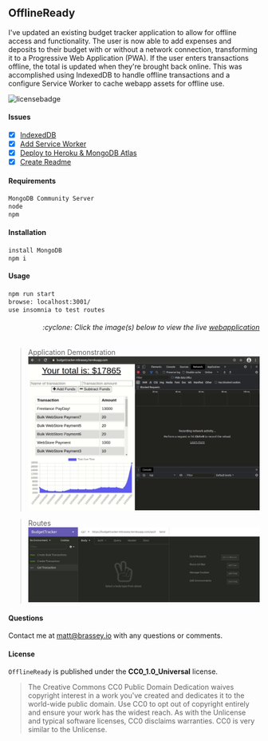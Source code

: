 ## OfflineReady

I've updated an existing budget tracker application to allow for offline access and functionality. The user is now able to add expenses and deposits to their budget with or without a network connection, transforming it to a Progressive Web Application (PWA). If the user enters transactions offline, the total is updated when they're brought back online. This was accomplished using IndexedDB to handle offline transactions and a configure Service Worker to cache webapp assets for offline use.

![licensebadge](https://img.shields.io/badge/license-CC0_1.0_Universal-blue)

#### Issues

- [x] [IndexedDB](https://github.com/MBrassey/OfflineReady/issues/1)
- [x] [Add Service Worker](https://github.com/MBrassey/OfflineReady/issues/2)
- [x] [Deploy to Heroku & MongoDB Atlas](https://github.com/MBrassey/OfflineReady/issues/3)
- [x] [Create Readme](https://github.com/MBrassey/OfflineReady/issues/4)

#### Requirements

    MongoDB Community Server
    node
    npm

#### Installation

    install MongoDB
    npm i

#### Usage

    npm run start
    browse: localhost:3001/
    use insomnia to test routes

<h6><p align="right">:cyclone: Click the image(s) below to view the live <a id="Screenshots" href="https://OfflineReady-mbrassey.herokuapp.com/api/transaction">webapplication</a></p></h6>

> Application Demonstration
> [<img src="images/Application.gif">](https://OfflineReady-mbrassey.herokuapp.com/api/transaction)

> Routes
> [<img src="images/Routes.gif">](https://OfflineReady-mbrassey.herokuapp.com/api/transaction)

#### Questions

Contact me at [matt@brassey.io](mailto:matt@brassey.io) with any questions or comments.

#### License

`OfflineReady` is published under the **CC0_1.0_Universal** license.

> The Creative Commons CC0 Public Domain Dedication waives copyright interest in a work you've created and dedicates it to the world-wide public domain. Use CC0 to opt out of copyright entirely and ensure your work has the widest reach. As with the Unlicense and typical software licenses, CC0 disclaims warranties. CC0 is very similar to the Unlicense.

